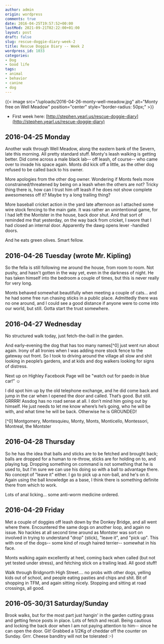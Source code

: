 ```yaml
---
author: admin
origin: wordpress
comments: true
date: 2016-04-25T19:57:52+00:00
lastMod: 2021-09-21T02:22:00+01:00
layout: post
draft: false
slug: rescue-doggie-diary-week-2
title: Rescue Doggie Diary -- Week 2
wordpress_id: 1033
categories:
- Dog
- Good life
tags:
- animal
- behavior
- canine
- dog
---
```


{{< image src="/uploads/2016-04-26-monty-well-meadow.jpg" alt="Monty free on Well Meadow" position="center" style="border-radius: 50px;" >}}

- First week here: [http://stephen.yearl.us/rescue-doggie-diary](http://stephen.yearl.us/rescue-doggie-diary)

## 2016-04-25 Monday
Another walk through Well Meadow, along the eastern bank of the Severn, late this morning. All pretty standard stuff. Monty's leash walking is getting better. Did come across a male black lab-- off leash, of course-- who came over to invade his space again. Monts did kick off a little, as the other dog refused to be called back to his owner.

More apologies from the other dog owner. Wondering if Monts feels more constrained/threatened by being on a leash when the others are not? Tricky thing there is, how can I trust him off leash if he does not show complete awesomeness off it? Maybe try a long trailing thing?

More baseball cricket action in the yard late afternoon as I attached some wire stock fencing to the main gate. It was rather an unintentional game, for I had left the Montster in the house, back door shut. And that sort of reminded me that yesterday, on the way back from cricket, I swore that I had closed an internal door. Apparently the dawg opens lever -handled doors.

And he eats green olives. Smart fellow.


## 2016-04-26 Tuesday (wrote Mr. Kipling)
So the fella is still following me around the house, from room to room. Not pushy, and hasn't gotten in the way yet, even in the darkness of night. He has taken himself into the bedroom a couple of times, but this is never really for very long.

Monts behaved somewhat beautifully when meeting a couple of cats... and he had some free run chasing sticks in a public place. Admittedly there was no one around, and I could see a good distance if anyone were to come into our world, but still. Gotta start the trust somewhere.

## 2016-04-27 Wednesday
No structured walk today, just fetch-the-ball in the garden.

And early-evening the dog that has too many names[^0] just went run about again. Irony of all Ironies when I was adding more stock fence to the gateway out front. So I took to driving around the village all slow and shit looking in people’s gardens, and at kids and dog walkers looking for signs of distress.

Next up on Highley Facebook Page will be "watch out for paedo in blue car!” ☺

I did spot him up by the old telephone exchange, and he did come back and jump in the car when I opened the door and called. That’s good. But still. GRRRR! Assdog has no road sense at all. I don’t mind him going out by himself. He just needs to let me know where’s he’s going, who he will be with, and what time he will be back. Otherwise he is GROUNDED!

[^0] Montgomery, Montesquieu, Monty, Monts, Monticello, Montessori, Montreal, the Montster


## 2016-04-28 Thursday
So he has the idea that balls and sticks are to be fetched and brought back; balls are dropped for a human to re-throw, sticks are for holding on to, and playing tug. Dropping something on command is not something that he is used to, but I'm sure we can use his doing so with a ball to advantage there. No concept of "leave it" either. I go to pick up a non-ball, and he's on it. Again using the ball knowledge as a base, I think there is something definite there from which to work.

Lots of anal licking... some anti-worm medicine ordered.


## 2016-04-29 Friday
Met a couple of doggies off leash down by the Donkey Bridge, and all went where there. Encountered the same dogs on another loop, and again no issue. No hackles at all second time around as Montster was sort on involved in trying to understand "drop" (stick), "leave it", and "pick up". This with one of the dogs-- some kind of rough haired terrier-- somewhat in his face.

Monts walking again excellently at heel, coming back when called (but not yet tested under stress), and fetching stick on a trailing lead. All good stuff!

Walk through Bridgnorth High Street.... no probs with other dogs, yelling kids out of school, and people eating pasties and chips and shit. Bit of shopping in TFM, and again sitting nicely. Stopping and sitting at road crossings, all good.

## 2016-05-30/31 Saturday/Sunday
Brook walks, but for the most part just hangin' in the garden cutting grass and getting fence posts in place. Lots of fetch and recall. Being cautious and locking the back door when I am not paying attention to him-- since he can open the door. Git! Grabbed a 1/2Kg of cheddar off the counter on Sunday. Grrr. Cheese banditry will not be tolerated :-)
